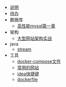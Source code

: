 * [说明](/)
* [待办](工具/待办)
* 数据库
  - [高性能mysql第一章](数据库/高性能mysql第一章)
* 架构
  * [大型网站架构实战](架构相关/大型网站架构实战)
* java
  * [stream](java/stream)
* 工具
  * [docker-compose文件](工具/常用的docker-compose文件)
  * [常用的网站](工具/常用的网站)
  * [idea快捷键](工具/idea快捷键)
  * [dockerfile](工具/dockerfile)